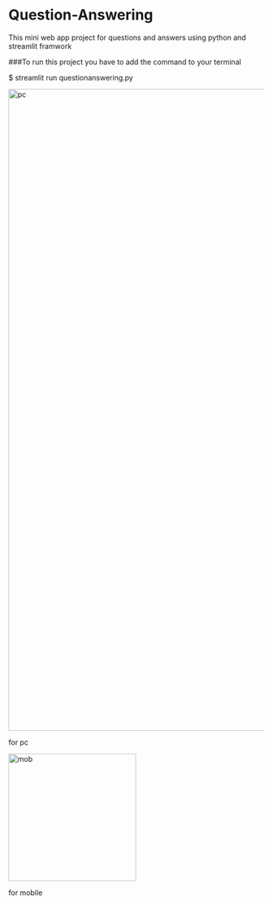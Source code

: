 # Question-Answering
This mini web app project for questions and answers using python and streamlit framwork


###To run this project you have to add the command to your terminal

$ streamlit run questionanswering.py

<img width="1263" alt="pc" src="https://user-images.githubusercontent.com/37070026/140663827-3e878d8a-77dd-4aa7-b9b4-1dd634bd2fc5.png">

for pc

<img width="251" alt="mob" src="https://user-images.githubusercontent.com/37070026/140663852-81ca7465-d968-4c5d-8db4-9b38d61637be.png">

for mobile
